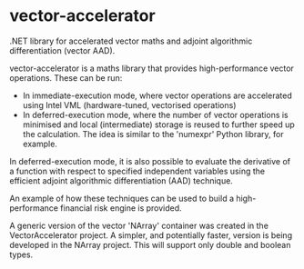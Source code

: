 # vector-accelerator
.NET library for accelerated vector maths and adjoint algorithmic differentiation (vector AAD).

vector-accelerator is a maths library that provides high-performance vector operations. These can be run:
* In immediate-execution mode, where vector operations are accelerated using Intel VML (hardware-tuned, vectorised operations)
* In deferred-execution mode, where the number of vector operations is minimised and local (intermediate) storage is reused to further speed up the calculation. The idea is similar to the 'numexpr' Python library, for example.

In deferred-execution mode, it is also possible to evaluate the derivative of a function with respect to specified independent variables using the efficient adjoint algorithmic differentiation (AAD) technique.

An example of how these techniques can be used to build a high-performance financial risk engine is provided.

A generic version of the vector 'NArray' container was created in the VectorAccelerator project. A simpler, and potentially faster, version is being developed in the NArray project. This will support only double and boolean types.